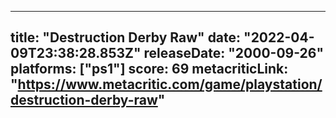 
---
title: "Destruction Derby Raw"
date: "2022-04-09T23:38:28.853Z"
releaseDate: "2000-09-26"
platforms: ["ps1"]
score: 69
metacriticLink: "https://www.metacritic.com/game/playstation/destruction-derby-raw"
---
